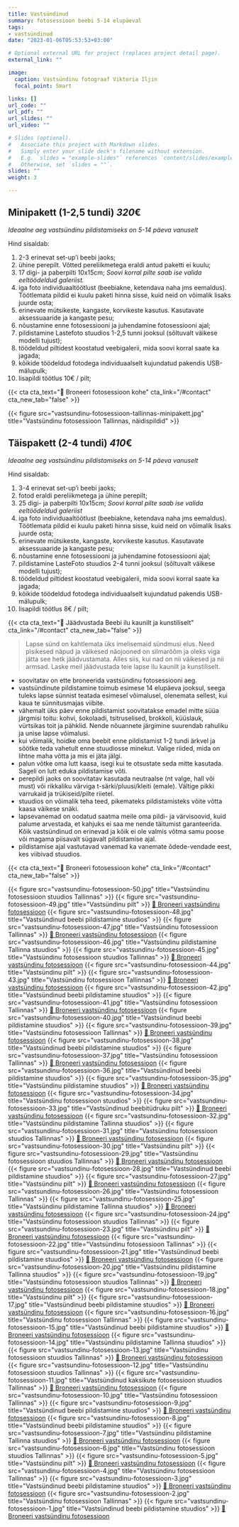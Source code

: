 ```yaml
---
title: Vastsündinud
summary: fotosessioon beebi 5-14 elupäeval
tags:
- vastsündinud
date: "2023-01-06T05:53:53+03:00"

# Optional external URL for project (replaces project detail page).
external_link: ""

image:
  caption: Vastsündinu fotograaf Viktoria Iljin
  focal_point: Smart

links: []
url_code: ""
url_pdf: ""
url_slides: ""
url_video: ""

# Slides (optional).
#   Associate this project with Markdown slides.
#   Simply enter your slide deck's filename without extension.
#   E.g. `slides = "example-slides"` references `content/slides/example-slides.md`.
#   Otherwise, set `slides = ""`.
slides: ""
weight: 3

---
```

## Minipakett (1-2,5 tundi) *320*€ 

_Ideaalne aeg vastsündinu pildistamiseks on 5-14 päeva vanuselt_

Hind sisaldab:
1. 2-3 erinevat set-up’i beebi jaoks;
2. ühine perepilt. Võtted pereliikmetega eraldi antud paketti ei kuulu;
3. 17 digi- ja paberpilti 10x15cm; _Soovi korral pilte saab ise valida eeltöödeldud galeriist._
4. iga foto individuaaltöötlust (beebiakne, ketendava naha jms eemaldus). Töötlemata pildid ei kuulu paketi hinna sisse, kuid neid on võimalik lisaks juurde osta;
5. erinevate mütsikeste, kangaste, korvikeste kasutus. Kasutavate aksessuaaride ja kangaste pesu;
6. nõustamine enne fotosessiooni ja juhendamine fotosessiooni ajal;
7. pildistamine Lastefoto stuudios 1-2,5 tunni jooksul (sõltuvalt väikese modelli tujust);
8. töödeldud piltidest koostatud veebigalerii, mida soovi korral saate ka jagada;
9. kõikide töödeldud fotodega individuaalselt kujundatud pakendis USB-mälupulk;
10. lisapildi töötlus 10€ / pilt;

{{< cta cta_text="💛 Broneeri fotosessioon kohe" cta_link="/#contact" cta_new_tab="false" >}}

{{< figure src="vastsundinu-fotosessioon-tallinnas-minipakett.jpg" title="Vastsündinu fotosessioon Tallinnas, näidispildid" >}}

## Täispakett (2-4 tundi) *410*€ 

_Ideaalne aeg vastsündinu pildistamiseks on 5-14 päeva vanuselt_

Hind sisaldab:
1. 3-4 erinevat set-up’i beebi jaoks;
2. fotod eraldi pereliikmetega ja ühine perepilt;
3. 25 digi- ja paberpilti 10x15cm; *Soovi korral pilte saab ise valida eeltöödeldud galeriist*
4. iga foto individuaaltöötlust (beebiakne, ketendava naha jms eemaldus). Töötlemata pildid ei kuulu paketi hinna sisse, kuid neid on võimalik lisaks juurde osta;
5. erinevate mütsikeste, kangaste, korvikeste kasutus. Kasutavate aksessuaaride ja kangaste pesu;
6. nõustamine enne fotosessiooni ja juhendamine fotosessiooni ajal;
7. pildistamine LasteFoto stuudios 2-4 tunni jooksul (sõltuvalt väikese modelli tujust);
8. töödeldud piltidest koostatud veebigalerii, mida soovi korral saate ka jagada;
9. kõikide töödeldud fotodega individuaalselt kujundatud pakendis USB-mälupulk;
10. lisapildi töötlus 8€ / pilt;

{{< cta cta_text="💛 Jäädvustada Beebi ilu kaunilt ja kunstiliselt" cta_link="/#contact" cta_new_tab="false" >}}

> Lapse sünd on kahtlemata üks imelisemaid sündmusi elus. Need pisikesed näpud ja väikesed näojooned on silmarõõm ja oleks viga jätta see hetk jäädvustamata. Alles siis, kui nad on nii väikesed ja nii armsad. Laske meil jäädvustada teie lapse ilu kaunilt ja kunstiliselt.

- soovitatav on ette broneerida vastsündinu fotosessiooni aeg.
- vastsündinute pildistamine toimub esimese 14 elupäeva jooksul, seega tuleks lapse sünnist teatada esimesel võimalusel, olenemata sellest, kui kaua te sünnitusmajas viibite.
- vähemalt üks päev enne pildistamist soovitatakse emadel mitte süüa järgmisi toitu: kohvi, šokolaadi, tsitruselised, brokkoli, küüslauk, vürtsikas toit ja pähklid. Nende nõuannete järgimine suurendab rahuliku ja unise lapse võimalusi.
- kui võimalik, hoidke oma beebit enne pildistamist 1-2 tundi ärkvel ja söötke teda vahetult enne stuudiosse minekut. Valige riided, mida on lihtne maha võtta ja mis ei jäta jälgi. 
- palun võtke oma lutt kaasa, isegi kui te otsustate seda mitte kasutada. Sageli on lutt eduka pildistamise võti.
- perepildi jaoks on soovitatav kasutada neutraalse (nt valge, hall või must) või rikkaliku värviga t-särki/pluusi/kleiti (emale). Vältige pikki varrukaid ja trükiseid/pilte riietel.
- stuudios on võimalik teha teed, pikemateks pildistamisteks võite võtta kaasa väikese snäki.
- lapsevanemad on oodatud saatma meile oma pildi- ja värvisoovid, kuid palume arvestada, et kahjuks ei saa me nende täitumist garanteerida. Kõik vastsündinud on erinevad ja kõik ei ole valmis võtma samu poose või magama piisavalt sügavalt pildistamise ajal.
- pildistamise ajal vastutavad vanemad ka vanemate õdede-vendade eest, kes viibivad stuudios.

{{< cta cta_text="💛 Broneeri fotosessioon kohe" cta_link="/#contact" cta_new_tab="false" >}}

{{< figure src="vastsundinu-fotosessioon-50.jpg" title="Vastsündinu fotosessioon stuudios Tallinnas" >}}
{{< figure src="vastsundinu-fotosessioon-49.jpg" title="Vastsündinu pilt" >}}
[💛 Broneeri vastsündinu fotosessioon](/#contact)
{{< figure src="vastsundinu-fotosessioon-48.jpg" title="Vastsündinud beebi pildistamine stuudios" >}}
{{< figure src="vastsundinu-fotosessioon-47.jpg" title="Vastsündinu fotosessioon Tallinnas" >}}
[💛 Broneeri vastsündinu fotosessioon](/#contact)
{{< figure src="vastsundinu-fotosessioon-46.jpg" title="Vastsündinu pildistamine Tallinna stuudios" >}}
{{< figure src="vastsundinu-fotosessioon-45.jpg" title="Vastsündinu fotosessioon stuudios Tallinnas" >}}
[💛 Broneeri vastsündinu fotosessioon](/#contact)
{{< figure src="vastsundinu-fotosessioon-44.jpg" title="Vastsündinu pilt" >}}
{{< figure src="vastsundinu-fotosessioon-43.jpg" title="Vastsündinu fotosessioon Tallinnas" >}}
[💛 Broneeri vastsündinu fotosessioon](/#contact)
{{< figure src="vastsundinu-fotosessioon-42.jpg" title="Vastsündinud beebi pildistamine stuudios" >}}
{{< figure src="vastsundinu-fotosessioon-41.jpg" title="Vastsündinu fotosessioon Tallinnas" >}}
[💛 Broneeri vastsündinu fotosessioon](/#contact)
{{< figure src="vastsundinu-fotosessioon-40.jpg" title="Vastsündinud beebi pildistamine stuudios" >}}
{{< figure src="vastsundinu-fotosessioon-39.jpg" title="Vastsündinu fotosessioon Tallinnas" >}}
[💛 Broneeri vastsündinu fotosessioon](/#contact)
{{< figure src="vastsundinu-fotosessioon-38.jpg" title="Vastsündinud beebi pildistamine stuudios" >}}
{{< figure src="vastsundinu-fotosessioon-37.jpg" title="Vastsündinu fotosessioon Tallinnas" >}}
[💛 Broneeri vastsündinu fotosessioon](/#contact)
{{< figure src="vastsundinu-fotosessioon-36.jpg" title="Vastsündinud beebi pildistamine stuudios" >}}
{{< figure src="vastsundinu-fotosessioon-35.jpg" title="Vastsündinu pildistamine stuudios" >}}
[💛 Broneeri vastsündinu fotosessioon](/#contact)
{{< figure src="vastsundinu-fotosessioon-34.jpg" title="Vastsündinu fotosessioon stuudios" >}}
{{< figure src="vastsundinu-fotosessioon-33.jpg" title="Vastsündinud beebitüdruku pilt" >}}
[💛 Broneeri vastsündinu fotosessioon](/#contact)
{{< figure src="vastsundinu-fotosessioon-32.jpg" title="Vastsündinu pildistamine Tallinna stuudios" >}}
{{< figure src="vastsundinu-fotosessioon-31.jpg" title="Vastsündinu fotosessioon stuudios Tallinnas" >}}
[💛 Broneeri vastsündinu fotosessioon](/#contact)
{{< figure src="vastsundinu-fotosessioon-30.jpg" title="Vastsündinu pilt" >}}
{{< figure src="vastsundinu-fotosessioon-29.jpg" title="Vastsündinu fotosessioon stuudios Tallinnas" >}}
[💛 Broneeri vastsündinu fotosessioon](/#contact)
{{< figure src="vastsundinu-fotosessioon-28.jpg" title="Vastsündinud beebi pildistamine stuudios" >}}
{{< figure src="vastsundinu-fotosessioon-27.jpg" title="Vastsündinu pilt" >}}
[💛 Broneeri vastsündinu fotosessioon](/#contact)
{{< figure src="vastsundinu-fotosessioon-26.jpg" title="Vastsündinu fotosessioon Tallinnas" >}}
{{< figure src="vastsundinu-fotosessioon-25.jpg" title="Vastsündinu pildistamine Tallinna stuudios" >}}
[💛 Broneeri vastsündinu fotosessioon](/#contact)
{{< figure src="vastsundinu-fotosessioon-24.jpg" title="Vastsündinu fotosessioon stuudios Tallinnas" >}}
{{< figure src="vastsundinu-fotosessioon-23.jpg" title="Vastsündinu pilt" >}}
[💛 Broneeri vastsündinu fotosessioon](/#contact)
{{< figure src="vastsundinu-fotosessioon-22.jpg" title="Vastsündinu fotosessioon Tallinnas" >}}
{{< figure src="vastsundinu-fotosessioon-21.jpg" title="Vastsündinud beebi pildistamine stuudios" >}}
[💛 Broneeri vastsündinu fotosessioon](/#contact)
{{< figure src="vastsundinu-fotosessioon-20.jpg" title="Vastsündinu pildistamine Tallinna stuudios" >}}
{{< figure src="vastsundinu-fotosessioon-19.jpg" title="Vastsündinu fotosessioon stuudios Tallinnas" >}}
[💛 Broneeri vastsündinu fotosessioon](/#contact)
{{< figure src="vastsundinu-fotosessioon-18.jpg" title="Vastsündinu pilt" >}}
{{< figure src="vastsundinu-fotosessioon-17.jpg" title="Vastsündinud beebi pildistamine stuudios" >}}
[💛 Broneeri vastsündinu fotosessioon](/#contact)
{{< figure src="vastsundinu-fotosessioon-16.jpg" title="Vastsündinu fotosessioon Tallinnas" >}}
{{< figure src="vastsundinu-fotosessioon-15.jpg" title="Vastsündinud beebi pildistamine stuudios" >}}
[💛 Broneeri vastsündinu fotosessioon](/#contact)
{{< figure src="vastsundinu-fotosessioon-14.jpg" title="Vastsündinu pildistamine Tallinna stuudios" >}}
{{< figure src="vastsundinu-fotosessioon-13.jpg" title="Vastsündinu fotosessioon stuudios Tallinnas" >}}
[💛 Broneeri vastsündinu fotosessioon](/#contact)
{{< figure src="vastsundinu-fotosessioon-12.jpg" title="Vastsündinu fotosessioon stuudios Tallinnas" >}}
{{< figure src="vastsundinu-fotosessioon-11.jpg" title="Vastsündinud kaksikute fotosessioon stuudios Tallinnas" >}}
[💛 Broneeri vastsündinu fotosessioon](/#contact)
{{< figure src="vastsundinu-fotosessioon-10.jpg" title="Vastsündinu fotosessioon Tallinnas" >}}
{{< figure src="vastsundinu-fotosessioon-9.jpg" title="Vastsündinud beebi pildistamine stuudios" >}}
[💛 Broneeri vastsündinu fotosessioon](/#contact)
{{< figure src="vastsundinu-fotosessioon-8.jpg" title="Vastsündinud beebi pildistamine stuudios" >}}
{{< figure src="vastsundinu-fotosessioon-7.jpg" title="Vastsündinu pildistamine Tallinna stuudios" >}}
[💛 Broneeri vastsündinu fotosessioon](/#contact)
{{< figure src="vastsundinu-fotosessioon-6.jpg" title="Vastsündinu fotosessioon stuudios Tallinnas" >}}
{{< figure src="vastsundinu-fotosessioon-5.jpg" title="Vastsündinu pilt" >}}
[💛 Broneeri vastsündinu fotosessioon](/#contact)
{{< figure src="vastsundinu-fotosessioon-4.jpg" title="Vastsündinu fotosessioon Tallinnas" >}}
{{< figure src="vastsundinu-fotosessioon-3.jpg" title="Vastsündinud beebi pildistamine stuudios" >}}
[💛 Broneeri vastsündinu fotosessioon](/#contact)
{{< figure src="vastsundinu-fotosessioon-2.jpg" title="Vastsündinu fotosessioon Tallinnas" >}}
{{< figure src="vastsundinu-fotosessioon-1.jpg" title="Vastsündinud beebi pildistamine stuudios" >}}
[💛 Broneeri vastsündinu fotosessioon](/#contact)